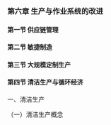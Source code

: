 ### 第六章	生产与作业系统的改进

#### 第一节	供应链管理



#### 第二节	敏捷制造





#### 第三节	大规模定制生产





#### 第四节	清洁生产与循环经济

一、清洁生产

（一）清洁生产概念



